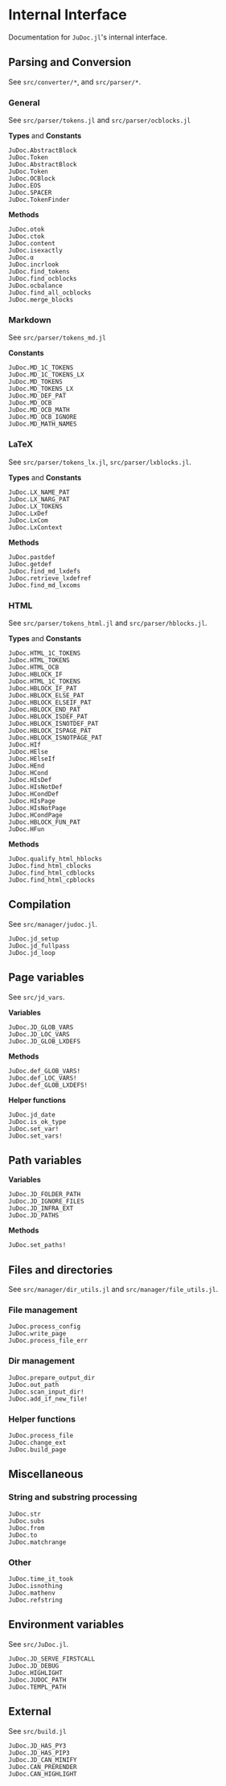 # Internal Interface

Documentation for `JuDoc.jl`'s internal interface.

## Parsing and Conversion

See `src/converter/*`, and `src/parser/*`.

### General

See `src/parser/tokens.jl` and `src/parser/ocblocks.jl`

**Types** and **Constants**

```@docs
JuDoc.AbstractBlock
JuDoc.Token
JuDoc.AbstractBlock
JuDoc.Token
JuDoc.OCBlock
JuDoc.EOS
JuDoc.SPACER
JuDoc.TokenFinder
```

**Methods**

```@docs
JuDoc.otok
JuDoc.ctok
JuDoc.content
JuDoc.isexactly
JuDoc.α
JuDoc.incrlook
JuDoc.find_tokens
JuDoc.find_ocblocks
JuDoc.ocbalance
JuDoc.find_all_ocblocks
JuDoc.merge_blocks
```

### Markdown

See `src/parser/tokens_md.jl`

**Constants**

```@docs
JuDoc.MD_1C_TOKENS
JuDoc.MD_1C_TOKENS_LX
JuDoc.MD_TOKENS
JuDoc.MD_TOKENS_LX
JuDoc.MD_DEF_PAT
JuDoc.MD_OCB
JuDoc.MD_OCB_MATH
JuDoc.MD_OCB_IGNORE
JuDoc.MD_MATH_NAMES
```

### LaTeX

See `src/parser/tokens_lx.jl`, `src/parser/lxblocks.jl`.

**Types** and **Constants**

```@docs
JuDoc.LX_NAME_PAT
JuDoc.LX_NARG_PAT
JuDoc.LX_TOKENS
JuDoc.LxDef
JuDoc.LxCom
JuDoc.LxContext
```

**Methods**

```@docs
JuDoc.pastdef
JuDoc.getdef
JuDoc.find_md_lxdefs
JuDoc.retrieve_lxdefref
JuDoc.find_md_lxcoms
```

### HTML

See `src/parser/tokens_html.jl` and `src/parser/hblocks.jl`.

**Types** and **Constants**

```@docs
JuDoc.HTML_1C_TOKENS
JuDoc.HTML_TOKENS
JuDoc.HTML_OCB
JuDoc.HBLOCK_IF
JuDoc.HTML_1C_TOKENS
JuDoc.HBLOCK_IF_PAT
JuDoc.HBLOCK_ELSE_PAT
JuDoc.HBLOCK_ELSEIF_PAT
JuDoc.HBLOCK_END_PAT
JuDoc.HBLOCK_ISDEF_PAT
JuDoc.HBLOCK_ISNOTDEF_PAT
JuDoc.HBLOCK_ISPAGE_PAT
JuDoc.HBLOCK_ISNOTPAGE_PAT
JuDoc.HIf
JuDoc.HElse
JuDoc.HElseIf
JuDoc.HEnd
JuDoc.HCond
JuDoc.HIsDef
JuDoc.HIsNotDef
JuDoc.HCondDef
JuDoc.HIsPage
JuDoc.HIsNotPage
JuDoc.HCondPage
JuDoc.HBLOCK_FUN_PAT
JuDoc.HFun
```

**Methods**

```@docs
JuDoc.qualify_html_hblocks
JuDoc.find_html_cblocks
JuDoc.find_html_cdblocks
JuDoc.find_html_cpblocks
```

## Compilation

See `src/manager/judoc.jl`.

```@docs
JuDoc.jd_setup
JuDoc.jd_fullpass
JuDoc.jd_loop
```

## Page variables

See `src/jd_vars`.

**Variables**

```@docs
JuDoc.JD_GLOB_VARS
JuDoc.JD_LOC_VARS
JuDoc.JD_GLOB_LXDEFS
```

**Methods**

```@docs
JuDoc.def_GLOB_VARS!
JuDoc.def_LOC_VARS!
JuDoc.def_GLOB_LXDEFS!
```

**Helper functions**

```@docs
JuDoc.jd_date
JuDoc.is_ok_type
JuDoc.set_var!
JuDoc.set_vars!
```

## Path variables

**Variables**

```@docs
JuDoc.JD_FOLDER_PATH
JuDoc.JD_IGNORE_FILES
JuDoc.JD_INFRA_EXT
JuDoc.JD_PATHS
```

**Methods**

```@docs
JuDoc.set_paths!
```

## Files and directories

See `src/manager/dir_utils.jl` and `src/manager/file_utils.jl`.

### File management

```@docs
JuDoc.process_config
JuDoc.write_page
JuDoc.process_file_err
```

### Dir management

```@docs
JuDoc.prepare_output_dir
JuDoc.out_path
JuDoc.scan_input_dir!
JuDoc.add_if_new_file!
```

### Helper functions

```@docs
JuDoc.process_file
JuDoc.change_ext
JuDoc.build_page
```

## Miscellaneous

### String and substring processing

```@docs
JuDoc.str
JuDoc.subs
JuDoc.from
JuDoc.to
JuDoc.matchrange
```

### Other

```@docs
JuDoc.time_it_took
JuDoc.isnothing
JuDoc.mathenv
JuDoc.refstring
```

## Environment variables

See `src/JuDoc.jl`.

```@docs
JuDoc.JD_SERVE_FIRSTCALL
JuDoc.JD_DEBUG
JuDoc.HIGHLIGHT
JuDoc.JUDOC_PATH
JuDoc.TEMPL_PATH
```

## External

See `src/build.jl`

```@docs
JuDoc.JD_HAS_PY3
JuDoc.JD_HAS_PIP3
JuDoc.JD_CAN_MINIFY
JuDoc.CAN_PRERENDER
JuDoc.CAN_HIGHLIGHT
```

